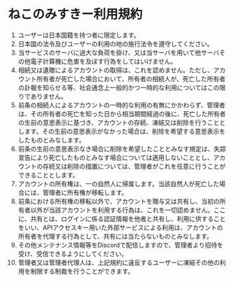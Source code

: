 # ねこのみすきー利用規約

1. ユーザーは日本国籍を持つ者に限定します。
1. 日本国の法令及びユーザーの利用の地の施行法令を遵守してください。
1. 当サービスのサーバに過大な負荷を掛け、又は当サーバを用いて他サーバその他電子計算機に危害を及ぼす行為をしてはいけません。
1. 相続又は遺贈によるアカウントの取得は、これを認めません。ただし、アカウント所有者が死亡した場合において、所有者の相続人が、死亡した所有者の訃報を知らせる等、社会通念上一般的かつ一時的な利用についてはこの限りでありません。
1. 前条の相続人によるアカウントの一時的な利用の有無にかかわらず、管理者は、その所有者の死亡を知った日から相当期間経過の後に、死亡した所有者の生前の意思表示に基づき、アカウントの存続、凍結又は削除を行うこととします。その生前の意思表示がなかった場合は、削除を希望する意思表示をしたものとみなします。
1. 前条の生前の意思表示なき場合に削除を希望したこととみなす規定は、失踪宣告により死亡したものとみなす場合については適用しないこととし、アカウントの存続又は削除の措置については、管理者がこれを任意に行うことができることとします。
1. アカウントの所有権は、一の自然人に帰属します。当該自然人が死亡した場合には、管理者に所有権が移転します。
1. 前条における所有権の移転以外で、アカウントを贈与又は共有し、当初の所有者以外が当該アカウントを利用する行為は、これを一切認めません。ここに、共有とは、ログインに係る認証情報を他者と共有し、利用に供することをいい、APIアクセスキー用いた外部サービスによる利用は、アカウントの所有者を代理する行為として、共有には当たらないものとみなします。
1. その他メンテナンス情報等をDiscordで配信しますので、管理者より招待を受け、受信できるようにしてください。
1. 管理者又は管理者代理人は、上記規約に違反するユーザーに凍結その他の利用を制限する制裁を行うことができます。
